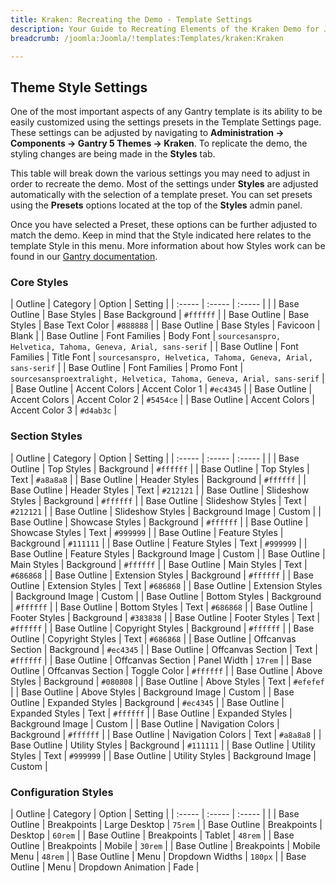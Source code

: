 ```yaml
---
title: Kraken: Recreating the Demo - Template Settings
description: Your Guide to Recreating Elements of the Kraken Demo for Joomla
breadcrumb: /joomla:Joomla/!templates:Templates/kraken:Kraken

---
```


Theme Style Settings
-----

One of the most important aspects of any Gantry template is its ability to be easily customized using the settings presets in the Template Settings page. These settings can be adjusted by navigating to **Administration -> Components -> Gantry 5 Themes -> Kraken**. To replicate the demo, the styling changes are being made in the **Styles** tab.

This table will break down the various settings you may need to adjust in order to recreate the demo. Most of the settings under **Styles** are adjusted automatically with the selection of a template preset. You can set presets using the **Presets** options located at the top of the **Styles** admin panel.

Once you have selected a Preset, these options can be further adjusted to match the demo. Keep in mind that the Style indicated here relates to the template Style in this menu. More information about how Styles work can be found in our [Gantry documentation](http://docs.gantry.org/gantry5/configure/styles).

### Core Styles

| Outline      | Category      | Option          | Setting                                                                 |
| :-----       | :-----        | :-----          |                                                                         |
| Base Outline | Base Styles   | Base Background | `#ffffff`                                                               |
| Base Outline | Base Styles   | Base Text Color | `#888888`                                                               |
| Base Outline | Base Styles   | Favicoon        | Blank                                                                   |
| Base Outline | Font Families | Body Font       | `sourcesanspro, Helvetica, Tahoma, Geneva, Arial, sans-serif`           |
| Base Outline | Font Families | Title Font      | `sourcesanspro, Helvetica, Tahoma, Geneva, Arial, sans-serif`           |
| Base Outline | Font Families | Promo Font      | `sourcesansproextralight, Helvetica, Tahoma, Geneva, Arial, sans-serif` |
| Base Outline | Accent Colors | Accent Color 1  | `#ec4345`                                                               |
| Base Outline | Accent Colors | Accent Color 2  | `#5454ce`                                                               |
| Base Outline | Accent Colors | Accent Color 3  | `#d4ab3c`                                                               |

### Section Styles

| Outline      | Category          | Option           | Setting   |
| :-----       | :-----            | :-----           |           |
| Base Outline | Top Styles        | Background       | `#ffffff` |
| Base Outline | Top Styles        | Text             | `#a8a8a8` |
| Base Outline | Header Styles     | Background       | `#ffffff` |
| Base Outline | Header Styles     | Text             | `#212121` |
| Base Outline | Slideshow Styles  | Background       | `#ffffff` |
| Base Outline | Slideshow Styles  | Text             | `#212121` |
| Base Outline | Slideshow Styles  | Background Image | Custom    |
| Base Outline | Showcase Styles   | Background       | `#ffffff` |
| Base Outline | Showcase Styles   | Text             | `#999999` |
| Base Outline | Feature Styles    | Background       | `#111111` |
| Base Outline | Feature Styles    | Text             | `#999999` |
| Base Outline | Feature Styles    | Background Image | Custom    |
| Base Outline | Main Styles       | Background       | `#ffffff` |
| Base Outline | Main Styles       | Text             | `#686868` |
| Base Outline | Extension Styles  | Background       | `#ffffff` |
| Base Outline | Extension Styles  | Text             | `#686868` |
| Base Outline | Extension Styles  | Background Image | Custom    |
| Base Outline | Bottom Styles     | Background       | `#ffffff` |
| Base Outline | Bottom Styles     | Text             | `#686868` |
| Base Outline | Footer Styles     | Background       | `#383838` |
| Base Outline | Footer Styles     | Text             | `#ffffff` |
| Base Outline | Copyright Styles  | Background       | `#ffffff` |
| Base Outline | Copyright Styles  | Text             | `#686868` |
| Base Outline | Offcanvas Section | Background       | `#ec4345` |
| Base Outline | Offcanvas Section | Text             | `#ffffff` |
| Base Outline | Offcanvas Section | Panel Width      | `17rem`   |
| Base Outline | Offcanvas Section | Toggle Color     | `#ffffff` |
| Base Outline | Above Styles      | Background       | `#080808` |
| Base Outline | Above Styles      | Text             | `#efefef` |
| Base Outline | Above Styles      | Background Image | Custom    |
| Base Outline | Expanded Styles   | Background       | `#ec4345` |
| Base Outline | Expanded Styles   | Text             | `#ffffff` |
| Base Outline | Expanded Styles   | Background Image | Custom    |
| Base Outline | Navigation Colors | Background       | `#ffffff` |
| Base Outline | Navigation Colors | Text             | `#a8a8a8` |
| Base Outline | Utility Styles    | Background       | `#111111` |
| Base Outline | Utility Styles    | Text             | `#999999` |
| Base Outline | Utility Styles    | Background Image | Custom    |

### Configuration Styles

| Outline      | Category    | Option             | Setting |
| :-----       | :-----      | :-----             |         |
| Base Outline | Breakpoints | Large Desktop      | `75rem` |
| Base Outline | Breakpoints | Desktop            | `60rem` |
| Base Outline | Breakpoints | Tablet             | `48rem` |
| Base Outline | Breakpoints | Mobile             | `30rem` |
| Base Outline | Breakpoints | Mobile Menu        | `48rem` |
| Base Outline | Menu        | Dropdown Widths    | `180px` |
| Base Outline | Menu        | Dropdown Animation | Fade    |

